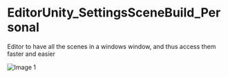 # EditorUnity_SettingsSceneBuild_Personal
Editor to have all the scenes in a windows window, and thus access them faster and easier

![Image 1](https://user-images.githubusercontent.com/26027219/159632584-1793d967-0322-4c91-8b74-4cf41308ca8c.png)
